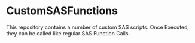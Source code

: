 # CustomSASFunctions
This repository contains a number of custom SAS scripts.  Once Executed, they can be called like regular SAS Function Calls.
